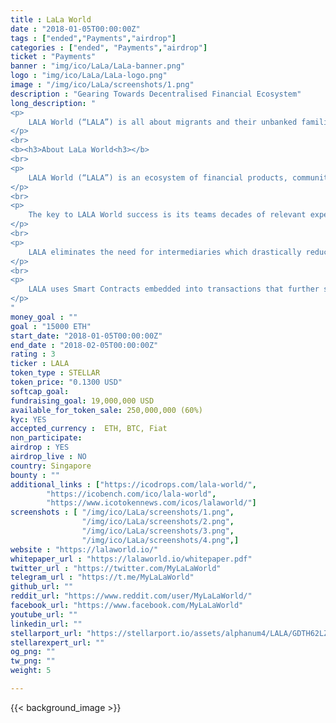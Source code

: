 ```yaml
---
title : LaLa World
date : "2018-01-05T00:00:00Z"
tags : ["ended","Payments","airdrop"]
categories : ["ended", "Payments","airdrop"]
ticket : "Payments"
banner : "img/ico/LaLa/LaLa-banner.png"
logo : "img/ico/LaLa/LaLa-logo.png"
image : "/img/ico/LaLa/screenshots/1.png"
description : "Gearing Towards Decentralised Financial Ecosystem"
long_description: "
<p>
	LALA World (“LALA”) is all about migrants and their unbanked families. Its an ECOSYSTEM enabled by the LALA Wallet as a PLATFORM, a single sign on platform revolving around their issues and problems. Employment issues, digital ID’s, communities build up, government and NGO partnerships, health issues, and of course, a new financial ecosystem for the huge underbanked population by capitalizing the Blockchain revolution to bridge the gap between cash, digital and the crypto world. By creating a whole new peer to peer ecosystem, LALA aims to revolutionize the way individuals, small businesses and micro entrepreneurs transact, make payments, borrow money and associated products like insurances, domestic and cross border remittances, cards and other general banking products.
</p>
<br>
<b><h3>About LaLa World<h3></b>
<br>
<p>
	LALA World (“LALA”) is an ecosystem of financial products, communities and technology for the underbanked. The base of this Ecosystem is the LALA Wallet platform. By creating a whole new peer to peer infrastructure, LALA aims to revolutionize the way individuals, small businesses and micro entrepreneurs transact, make domestic and cross border payments, borrow money and associated products like insurances, cards, wealth and other general banking products.
</p>
<br>
<p>
	The key to LALA World success is its teams decades of relevant experience in such business as well as its state of the art technology. LALA has already struck various partnerships across Asia, Africa, Middle East and CIS. That means real customers, real people and use cases. A prototype PoC is being tested across users in beta stage to get feedback and make the system more robust.
</p>
<br>
<p>
	LALA eliminates the need for intermediaries which drastically reduces settlement time and creates efficiencies. Storing transactions on Blockchain eliminates complicated procedures and clearinghouses, saving time, money and the risk of error. The allowance of frictionless savings and investment gives people more control over their financial destiny.
</p>
<br>
<p>	
	LALA uses Smart Contracts embedded into transactions that further simplify complex procurement, negotiation and verification processes.
</p>
"
money_goal : ""
goal : "15000 ETH"
start_date: "2018-01-05T00:00:00Z"
end_date : "2018-02-05T00:00:00Z"
rating : 3
ticker : LALA
token_type : STELLAR
token_price: "0.1300 USD"
softcap_goal: 
fundraising_goal: 19,000,000 USD
available_for_token_sale: 250,000,000 (60%)
kyc: YES 
accepted_currency :  ETH, BTC, Fiat
non_participate: 
airdrop : YES
airdrop_live : NO
country: Singapore
bounty : ""
additional_links : ["https://icodrops.com/lala-world/",
        "https://icobench.com/ico/lala-world",
        "https://www.icotokennews.com/icos/lalaworld/"]
screenshots : [ "/img/ico/LaLa/screenshots/1.png",
                "/img/ico/LaLa/screenshots/2.png",
                "/img/ico/LaLa/screenshots/3.png",
                "/img/ico/LaLa/screenshots/4.png",]
website : "https://lalaworld.io/"
whitepaper_url : "https://lalaworld.io/whitepaper.pdf"
twitter_url : "https://twitter.com/MyLaLaWorld"
telegram_url : "https://t.me/MyLaLaWorld"
github_url: ""
reddit_url: "https://www.reddit.com/user/MyLaLaWorld/"
facebook_url: "https://www.facebook.com/MyLaLaWorld"
youtube_url: ""
linkedin_url: ""
stellarport_url: "https://stellarport.io/assets/alphanum4/LALA/GDTH62LZHEMDIQWAZO2OSEGH3ZGXRAX3BPDEJNWVXGXUKPXS2KSBE7FA"
stellarexpert_url: ""
og_png: ""
tw_png: ""
weight: 5

---
```



{{< background_image >}}
